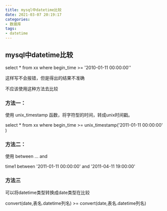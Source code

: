 ```yaml
---
title: mysql中datetime比较
date: 2021-03-07 20:19:17
categories:
- 数据库
tags:
- datetime
---
```


## mysql中datetime比较

select * from xx where begin_time >= '2010-01-11 00:00:00''

这样写不会报错，但是得出的结果不准确

不应该使用这种方法去比较

### 方法一：

使用 unix_timestamp 函数，将字符型的时间，转成unix时间戳。

select * from xx where begin_time >= unix_timestamp('2011-01-11 00:00:00' )

### 方法二：

使用 between ... and

time1 between '2011-01-11 00:00:00' and '2011-04-11 19:00:00'

### 方法三

可以将datetime类型转换成date类型在比较

convert(date,表名.datetime列名) >= convert(date,表名.datetime列名)

